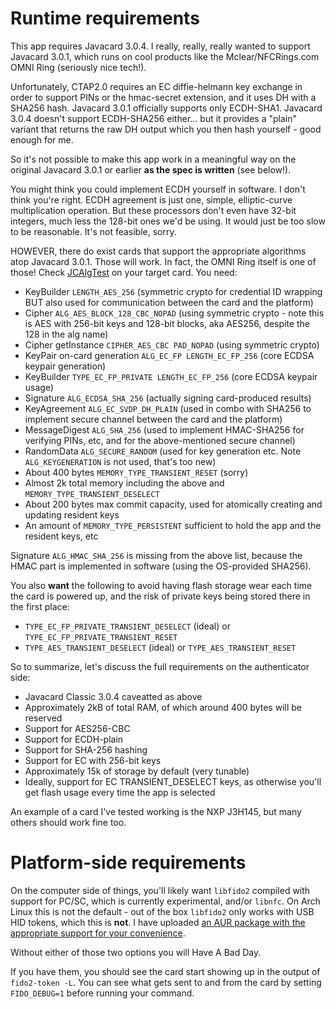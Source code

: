 # Runtime requirements

This app requires Javacard 3.0.4. I really, really, really wanted to
support Javacard 3.0.1, which runs on cool products like the
Mclear/NFCRings.com OMNI Ring (seriously nice tech!).

Unfortunately, CTAP2.0 requires an EC diffie-helmann key exchange
in order to support PINs or the hmac-secret extension, and it uses
DH with a SHA256 hash. Javacard 3.0.1 officially supports only ECDH-SHA1.
Javacard 3.0.4 doesn't support ECDH-SHA256 either... but it provides
a "plain" variant that returns the raw DH output which you then
hash yourself - good enough for me.

So it's not possible to make this app work in a meaningful way on
the original Javacard 3.0.1 or earlier **as the spec is written** (see below!).

You might think you could implement ECDH yourself in software. I don't think
you're right. ECDH agreement is just one, simple, elliptic-curve multiplication
operation. But these processors don't even have 32-bit integers, much less the
128-bit ones we'd be using. It would just be too slow to be reasonable. It's
not feasible, sorry.

HOWEVER, there do exist cards that support the appropriate algorithms atop Javacard
3.0.1. Those will work. In fact, the OMNI Ring itself is one of those! Check
[JCAlgTest](https://github.com/crocs-muni/JCAlgTest) on your target card. You need:

- KeyBuilder `LENGTH_AES_256` (symmetric crypto for credential ID wrapping BUT also used
  for communication between the card and the platform)
- Cipher `ALG_AES_BLOCK_128_CBC_NOPAD` (using symmetric crypto - note this is AES with
  256-bit keys and 128-bit blocks, aka AES256, despite the 128 in the alg name)
- Cipher getInstance `CIPHER_AES_CBC PAD_NOPAD` (using symmetric crypto)
- KeyPair on-card generation `ALG_EC_FP LENGTH_EC_FP_256` (core ECDSA keypair generation)
- KeyBuilder `TYPE_EC_FP_PRIVATE LENGTH_EC_FP_256` (core ECDSA keypair usage)
- Signature `ALG_ECDSA_SHA_256` (actually signing card-produced results)
- KeyAgreement `ALG_EC_SVDP_DH_PLAIN` (used in combo with SHA256 to implement secure channel
  between the card and the platform)
- MessageDigest `ALG_SHA_256` (used to implement HMAC-SHA256 for verifying PINs, etc, and
  for the above-mentioned secure channel)
- RandomData `ALG_SECURE_RANDOM` (used for key generation etc. Note `ALG_KEYGENERATION` is not
  used, that's too new)
- About 400 bytes `MEMORY_TYPE_TRANSIENT_RESET` (sorry)
- Almost 2k total memory including the above and `MEMORY_TYPE_TRANSIENT_DESELECT`
- About 200 bytes max commit capacity, used for atomically creating and updating resident
  keys
- An amount of `MEMORY_TYPE_PERSISTENT` sufficient to hold the app and the resident keys, etc

Signature `ALG_HMAC_SHA_256` is missing from the above list, because the HMAC part
is implemented in software (using the OS-provided SHA256).

You also **want** the following to avoid having flash storage wear each time the card is
powered up, and the risk of private keys being stored there in the first place:

- `TYPE_EC_FP_PRIVATE_TRANSIENT_DESELECT` (ideal) or `TYPE_EC_FP_PRIVATE_TRANSIENT_RESET`
- `TYPE_AES_TRANSIENT_DESELECT` (ideal) or `TYPE_AES_TRANSIENT_RESET`

So to summarize, let's discuss the full requirements on the authenticator side:

- Javacard Classic 3.0.4 caveatted as above
- Approximately 2kB of total RAM, of which around 400 bytes will be reserved
- Support for AES256-CBC
- Support for ECDH-plain
- Support for SHA-256 hashing
- Support for EC with 256-bit keys
- Approximately 15k of storage by default (very tunable)
- Ideally, support for EC TRANSIENT_DESELECT keys, as otherwise you'll get flash usage 
  every time the app is selected

An example of a card I've tested working is the NXP J3H145, but many
others should work fine too.

# Platform-side requirements

On the computer side of things, you'll likely want `libfido2` compiled
with support for PC/SC, which is currently experimental, and/or `libnfc`. On
Arch Linux this is not the default - out of the box `libfido2` only works with
USB HID tokens, which this is **not**. I have uploaded [an AUR package with
the appropriate support for your convenience](https://aur.archlinux.org/packages/libfido2-full).

Without either of those two options you will Have A Bad Day.

If you have them, you should see the card start showing up in the output
of `fido2-token -L`. You can see what gets sent to and from the card by
setting `FIDO_DEBUG=1` before running your command.
